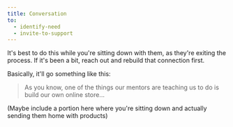 ```yaml
---
title: Conversation
to:
  - identify-need
  - invite-to-support
---
```


It's best to do this while you're sitting down with them, as they're exiting the process. If it's been a bit, reach out and rebuild that connection first.

Basically, it'll go something like this:

<blockquote class="blockquote">

As you know, one of the things our mentors are teaching us to do is build our own online store...

</blockquote>

(Maybe include a portion here where you're sitting down and actually sending them home with products)